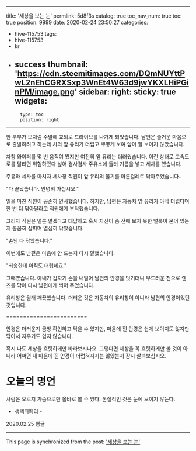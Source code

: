 
---
title: '세상을 보는 눈'
permlink: 5d8f3s
catalog: true
toc_nav_num: true
toc: true
position: 9999
date: 2020-02-24 23:50:27
categories:
- hive-115753
tags:
- hive-115753
- kr
- success
thumbnail: 'https://cdn.steemitimages.com/DQmNUYttPwL2nEhCGRXSxp3WnEt4W63d9jwYKXLHiPGinPM/image.png'
sidebar:
    right:
        sticky: true
widgets:
    -
        type: toc
        position: right
---


한 부부가 모처럼 주말에 교외로
드라이브를 나가게 되었습니다.
남편은 즐거운 마음으로 출발하려고 하는데
차의 앞 유리가 더럽고 뿌옇게 보여
앞이 잘 보이지 않았습니다.

차창 와이퍼를 몇 번 움직여 봤지만
여전히 앞 유리는 더러웠습니다.
이런 상태로 고속도로를 달리면
위험하겠다 싶어 겸사겸사 주유소에 들러
기름을 넣고 세차를 했습니다.

주유와 세차를 마치자 세차장 직원이
앞 유리의 물기를 마른걸레로
닦아주었습니다..

"다 끝났습니다. 안녕히 가십시오."

일을 마친 직원이 공손히 인사했습니다.
하지만, 남편은 자동차 앞 유리가 아직 더럽다며
한 번 더 닦아달라고 직원에게
부탁했습니다.

그러자 직원은 얼른 알겠다고 대답하고
혹시 자신이 좀 전에 보지 못한 얼룩이 묻어 있는지
꼼꼼히 살피며 열심히 닦았습니다.

"손님 다 닦았습니다."

이번에도 남편은 마음에 안 드는지
다시 말했습니다.

"죄송한데 아직도 더럽네요."

그때였습니다.
아내가 갑자기 손을 내밀어 남편의 안경을 벗기더니
부드러운 천으로 렌즈를 닦아 다시 남편에게
씌어 주었습니다.

유리창은 원래 깨끗했습니다.
더러운 것은 자동차의 유리창이 아니라
남편의 안경이었던 것입니다.

========================

안경은 더러운지 금방 확인하고 닦을 수 있지만,
마음에 낀 안경은 쉽게 보이지도 않지만
닦아서 지우기도 쉽지 않습니다.

혹시 나도 세상을 흐릿하게만 바라보시나요.
그렇다면 세상을 꼭 흐릿하게만 볼 것이 아니라
어쩌면 내 마음에 낀 안경이 더럽혀지지는
않았는지 잠시 살펴보십시오.


# 오늘의 명언
사람은 오로지 가슴으로만 올바로 볼 수 있다.
본질적인 것은 눈에 보이지 않는다.
- 생텍쥐페리 -

2020.02.25 펌글

- - -

This page is synchronized from the post: ['세상을 보는 눈'](https://steemit.com/@successgr/5d8f3s)
